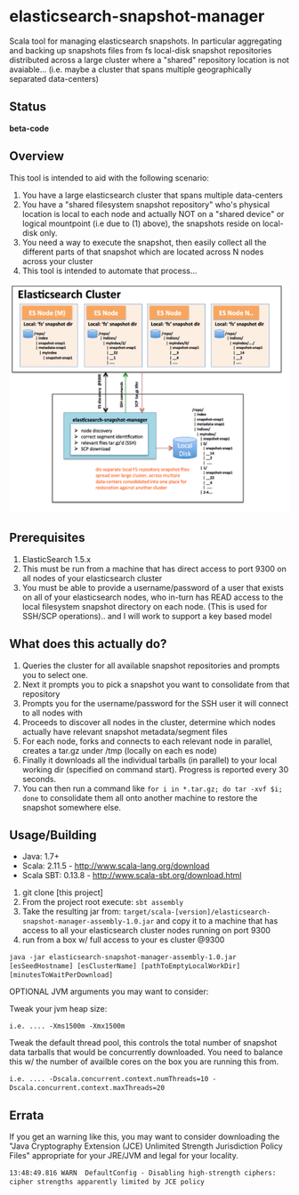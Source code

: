 # elasticsearch-snapshot-manager
Scala tool for managing elasticsearch snapshots. In particular aggregating and backing up snapshots files from fs local-disk snapshot repositories distributed across a large cluster where a "shared" repository location is not avaiable... (i.e. maybe a cluster that spans multiple geographically separated data-centers)

## Status

**beta-code**

## Overview

This tool is intended to aid with the following scenario:

1. You have a large elasticsearch cluster that spans multiple data-centers
2. You have a "shared filesystem snapshot repository" who's physical location is local to each node and actually NOT on a "shared device" or logical mountpoint (i.e due to (1) above), the snapshots reside on local-disk only.
3. You need a way to execute the snapshot, then easily collect all the different parts of that snapshot which are located across N nodes across your cluster
4. This tool is intended to automate that process...

![Alt text](/diagram1.png "Diagram1")

## Prerequisites

1. ElasticSearch 1.5.x
2. This must be run from a machine that has direct access to port 9300 on all nodes of your elasticsearch cluster
3. You must be able to provide a username/password of a user that exists on all of your elasticsearch nodes, who in-turn has READ access to the local filesystem snapshot directory on each node. (This is used for SSH/SCP operations).. and I will work to support a key based model

## What does this actually do?

1. Queries the cluster for all available snapshot repositories and prompts you to select one.
2. Next it prompts you to pick a snapshot you want to consolidate from that repository
3. Prompts you for the username/password for the SSH user it will connect to all nodes with
4. Proceeds to discover all nodes in the cluster, determine which nodes actually have relevant snapshot metadata/segment files
5. For each node, forks and connects to each relevant node in parallel, creates a tar.gz under /tmp (locally on each es node)
6. Finally it downloads all the individual tarballs (in parallel) to your local working dir (specified on command start). Progress is reported every 30 seconds.
7. You can then run a command like `for i in *.tar.gz; do tar -xvf $i; done` to consolidate them all onto another machine to restore the snapshot somewhere else.

## Usage/Building

* Java: 1.7+
* Scala: 2.11.5 - http://www.scala-lang.org/download
* Scala SBT: 0.13.8 - http://www.scala-sbt.org/download.html

1. git clone [this project]
2. From the project root execute: `sbt assembly`
3. Take the resulting jar from:   `target/scala-[version]/elasticsearch-snapshot-manager-assembly-1.0.jar` and copy it to a machine that has access to all your elasticsearch cluster nodes running on port 9300
4. run from a box w/ full access to your es cluster @9300
```
java -jar elasticsearch-snapshot-manager-assembly-1.0.jar [esSeedHostname] [esClusterName] [pathToEmptyLocalWorkDir] [minutesToWaitPerDownload]
```

OPTIONAL JVM arguments you may want to consider:

Tweak your jvm heap size:
```
i.e. .... -Xms1500m -Xmx1500m
```

Tweak the default thread pool, this controls the total number of snapshot data tarballs
that would be concurrently downloaded. You need to balance this w/ the number of availble
cores on the box you are running this from.
```
i.e. .... -Dscala.concurrent.context.numThreads=10 -Dscala.concurrent.context.maxThreads=20
```

## Errata

If you get an warning like this, you may want to consider downloading the "Java Cryptography Extension (JCE) Unlimited Strength Jurisdiction Policy Files" appropriate for your JRE/JVM and legal for your locality.

```
13:48:49.816 WARN  DefaultConfig - Disabling high-strength ciphers: cipher strengths apparently limited by JCE policy
```
